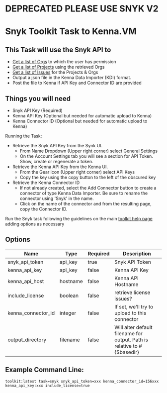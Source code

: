 # DEPRECATED PLEASE USE SNYK V2
# Snyk Toolkit Task to Kenna.VM

## This Task will use the Snyk API to

- [Get a list of Orgs](https://snyk.io/api/v1/orgs) to which the user has permission
- [Get a list of Projects](https://snyk.io/api/v1/org/#{org}/projects) using the retrieved Orgs
- [Get a list of Issues](https://snyk.io/api/v1/reporting/issues) for the Projects & Orgs
- Output a json file in the Kenna Data Importer (KDI) format.
- Post the file to Kenna if API Key and Connector ID are provided

## Things you will need

- Snyk API Key (Required)
- Kenna API Key (Optional but needed for automatic upload to Kenna)
- Kenna Connector ID (Optional but needed for automatic upload to Kenna)

Running the Task:

- Retrieve the Snyk API Key from the Synk UI.
  - From Name Dropdown (Upper right corner) select General Settings
  - On the Account Settings tab you will see a section for API Token. Show, create or regenerate a token.
- Retrieve the Kenna API Key from the Kenna UI.
  - From the Gear icon (Upper right corner) select API Keys
  - Copy the key using the copy button to the left of the obscured key
- Retrieve the Kenna Connector ID  
  - If not already created, select the Add Connector button to create a connector of type Kenna Data Importer. Be sure to rename the connector using 'Snyk' in the name.
  - Click on the name of the connector and from the resulting page, copy the Connector ID.

Run the Snyk task following the guidelines on the main [toolkit help page](https://github.com/KennaPublicSamples/toolkit#calling-a-specific-task) adding options as necessary

## Options

| Name | Type | Required | Description |
| ---- | ---- | ---- | ---- |
| snyk_api_token |api_key | true | Snyk API Token |
| kenna_api_key | api_key | false | Kenna API Key |
| kenna_api_host | hostname | false | Kenna API Hostname |
| include_license | boolean | false | retrieve license issues? |
| kenna_connector_id | integer | false | If set, we'll try to upload to this connector |
| output_directory | filename | false | Will alter default filename for output. Path is relative to #{$basedir} |


## Example Command Line:

    toolkit:latest task=snyk snyk_api_token=xxx kenna_connector_id=156xxx kenna_api_key:xxx include_license=true

